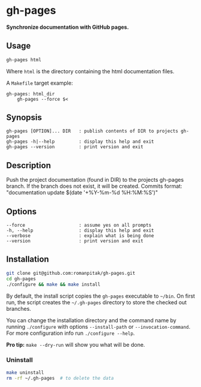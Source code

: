 # gh-pages

**Synchronize documentation with GitHub pages.**

## Usage

```bash
gh-pages html
```

Where `html` is the directory containing the html documentation files.

A `Makefile` target example:

```make
gh-pages: html_dir
    gh-pages --force $<
```

## Synopsis

    gh-pages [OPTION]... DIR   : publish contents of DIR to projects gh-pages
    gh-pages -h|--help         : display this help and exit
    gh-pages --version         : print version and exit

## Description

Push the project documentation (found in DIR) to the projects gh-pages
branch. If the branch does not exist, it will be created.
Commits format: "documentation update $(date '+%Y-%m-%d %H:%M:%S')"

## Options

    --force                    : assume yes on all prompts
    -h, --help                 : display this help and exit
    --verbose                  : explain what is being done
    --version                  : print version and exit

## Installation

```bash
git clone git@github.com:romanpitak/gh-pages.git
cd gh-pages
./configure && make && make install
```

By default, the install script copies the `gh-pages` executable to `~/bin`.
On first run, the script creates the `~/.gh-pages` directory to store
the checked out branches.

You can change the installation directory and the command name
by running `./configure`
with options `--install-path` or `--invocation-command`.
For more configuration info run `./configure --help`.

**Pro tip:** `make --dry-run` will show you what will be done. 

### Uninstall

```bash
make uninstall
rm -rf ~/.gh-pages  # to delete the data
```
